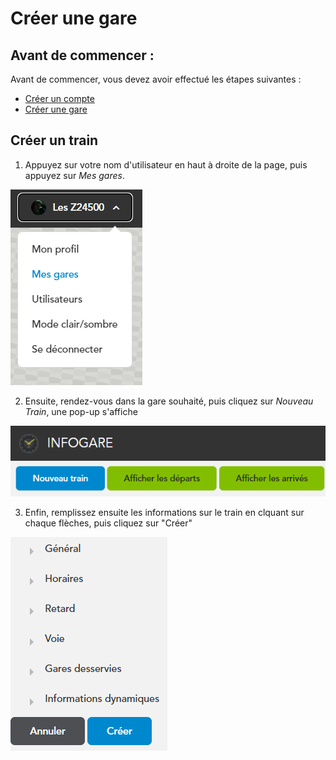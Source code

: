# Créer une gare

## Avant de commencer : 

Avant de commencer, vous devez avoir effectué les étapes suivantes :

* [Créer un compte](create-account)
* [Créer une gare](create-gare)

## Créer un train

1. Appuyez sur votre nom d'utilisateur en haut à droite de la page, puis appuyez sur *Mes gares*.

![Mes gares](./assets/images/create-gare-1.png)

2. Ensuite, rendez-vous dans la gare souhaité, puis cliquez sur *Nouveau Train*, une pop-up s'affiche

![Mes gares](./assets/images/create-train-1.png)

3. Enfin, remplissez ensuite les informations sur le train en clquant sur chaque flèches, puis cliquez sur "Créer"

![Mes gares](./assets/images/create-train-2.png)